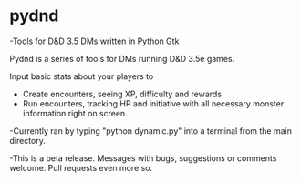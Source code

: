 # pydnd
-Tools for D&amp;D 3.5 DMs written in Python Gtk


Pydnd is a series of tools for DMs running D&D 3.5e games. 

Input basic stats about your players to
- Create encounters, seeing XP, difficulty and rewards
- Run encounters, tracking HP and initiative with all necessary monster information right on screen.


-Currently ran by typing "python dynamic.py" into a terminal from the main directory.

-This is a beta release. Messages with bugs, suggestions or comments welcome. Pull requests even more so.
